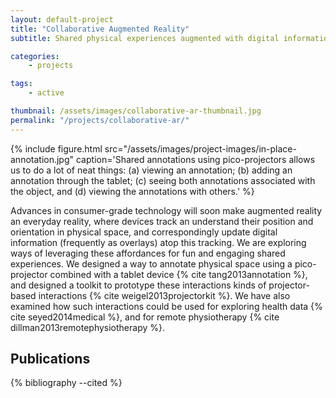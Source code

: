 ```yaml
---
layout: default-project
title: "Collaborative Augmented Reality"
subtitle: Shared physical experiences augmented with digital information

categories:
    - projects

tags:
    - active

thumbnail: /assets/images/collaborative-ar-thumbnail.jpg
permalink: "/projects/collaborative-ar/"
---
```


{% include figure.html src="/assets/images/project-images/in-place-annotation.jpg" caption='Shared annotations using pico-projectors allows us to do a lot of neat things: (a) viewing an annotation; (b) adding an annotation through the tablet; (c) seeing both annotations associated with the object, and (d) viewing the annotations with others.' %}

Advances in consumer-grade technology will soon make augmented reality an everyday reality, where devices track an understand their position and orientation in physical space, and correspondingly update digital information (frequently as overlays) atop this tracking. We are exploring ways of leveraging these affordances for fun and engaging shared experiences. We designed a way to annotate physical space using a pico-projector combined with a tablet device {% cite tang2013annotation %}, and designed a toolkit to prototype these interactions kinds of projector-based interactions {% cite weigel2013projectorkit %}. We have also examined how such interactions could be used for exploring health data {% cite seyed2014medical %}, and for remote physiotherapy {% cite dillman2013remotephysiotherapy %}.

## Publications

{% bibliography --cited %}

